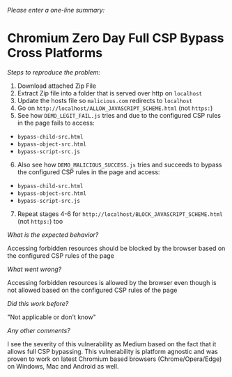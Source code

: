 *Please enter a one-line summary:*

# Chromium Zero Day Full CSP Bypass Cross Platforms

*Steps to reproduce the problem:*

1. Download attached Zip File
2. Extract Zip file into a folder that is served over http on `localhost`
3. Update the hosts file so `malicious.com` redirects to `localhost`
4. Go on `http://localhost/ALLOW_JAVASCRIPT_SCHEME.html` (not `https:`)
5. See how `DEMO_LEGIT_FAIL.js` tries and due to the configured CSP rules in the page fails to access:
  - `bypass-child-src.html`
  - `bypass-object-src.html`
  - `bypass-script-src.js`
6. Also see how `DEMO_MALICIOUS_SUCCESS.js` tries and succeeds to bypass the configured CSP rules in the page and access:
  - `bypass-child-src.html`
  - `bypass-object-src.html`
  - `bypass-script-src.js`
7. Repeat stages 4-6 for `http://localhost/BLOCK_JAVASCRIPT_SCHEME.html` (not `https:`) too

*What is the expected behavior?*

Accessing forbidden resources should be blocked by the browser based on the configured CSP rules of the page

*What went wrong?*

Accessing forbidden resources is allowed by the browser even though is not allowed based on the configured CSP rules of the page

*Did this work before?*

"Not applicable or don't know"

*Any other comments?*

I see the severity of this vulnerability as Medium based on the fact that it allows full CSP bypassing.
This vulnerability is platform agnostic and was proven to work on latest Chromium based browsers (Chrome/Opera/Edge) on Windows, Mac and Android as well.
